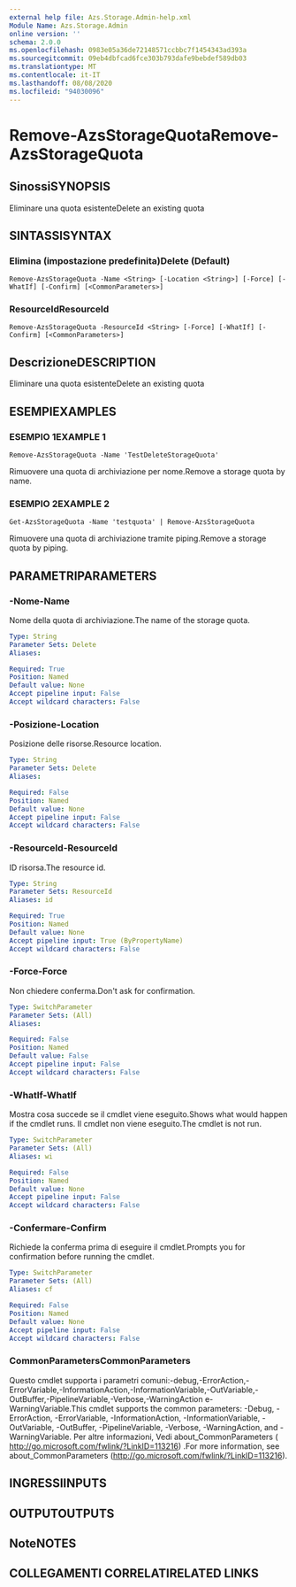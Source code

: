 ```yaml
---
external help file: Azs.Storage.Admin-help.xml
Module Name: Azs.Storage.Admin
online version: ''
schema: 2.0.0
ms.openlocfilehash: 0983e05a36de72148571ccbbc7f1454343ad393a
ms.sourcegitcommit: 09eb4dbfcad6fce303b793dafe9bebdef589db03
ms.translationtype: MT
ms.contentlocale: it-IT
ms.lasthandoff: 08/08/2020
ms.locfileid: "94030096"
---
```

# <span data-ttu-id="2ab9a-101">Remove-AzsStorageQuota</span><span class="sxs-lookup"><span data-stu-id="2ab9a-101">Remove-AzsStorageQuota</span></span>

## <span data-ttu-id="2ab9a-102">Sinossi</span><span class="sxs-lookup"><span data-stu-id="2ab9a-102">SYNOPSIS</span></span>
<span data-ttu-id="2ab9a-103">Eliminare una quota esistente</span><span class="sxs-lookup"><span data-stu-id="2ab9a-103">Delete an existing quota</span></span>

## <span data-ttu-id="2ab9a-104">SINTASSI</span><span class="sxs-lookup"><span data-stu-id="2ab9a-104">SYNTAX</span></span>

### <span data-ttu-id="2ab9a-105">Elimina (impostazione predefinita)</span><span class="sxs-lookup"><span data-stu-id="2ab9a-105">Delete (Default)</span></span>
```
Remove-AzsStorageQuota -Name <String> [-Location <String>] [-Force] [-WhatIf] [-Confirm] [<CommonParameters>]
```

### <span data-ttu-id="2ab9a-106">ResourceId</span><span class="sxs-lookup"><span data-stu-id="2ab9a-106">ResourceId</span></span>
```
Remove-AzsStorageQuota -ResourceId <String> [-Force] [-WhatIf] [-Confirm] [<CommonParameters>]
```

## <span data-ttu-id="2ab9a-107">Descrizione</span><span class="sxs-lookup"><span data-stu-id="2ab9a-107">DESCRIPTION</span></span>
<span data-ttu-id="2ab9a-108">Eliminare una quota esistente</span><span class="sxs-lookup"><span data-stu-id="2ab9a-108">Delete an existing quota</span></span>

## <span data-ttu-id="2ab9a-109">ESEMPI</span><span class="sxs-lookup"><span data-stu-id="2ab9a-109">EXAMPLES</span></span>

### <span data-ttu-id="2ab9a-110">ESEMPIO 1</span><span class="sxs-lookup"><span data-stu-id="2ab9a-110">EXAMPLE 1</span></span>
```
Remove-AzsStorageQuota -Name 'TestDeleteStorageQuota'
```

<span data-ttu-id="2ab9a-111">Rimuovere una quota di archiviazione per nome.</span><span class="sxs-lookup"><span data-stu-id="2ab9a-111">Remove a storage quota by name.</span></span>

### <span data-ttu-id="2ab9a-112">ESEMPIO 2</span><span class="sxs-lookup"><span data-stu-id="2ab9a-112">EXAMPLE 2</span></span>
```
Get-AzsStorageQuota -Name 'testquota' | Remove-AzsStorageQuota
```

<span data-ttu-id="2ab9a-113">Rimuovere una quota di archiviazione tramite piping.</span><span class="sxs-lookup"><span data-stu-id="2ab9a-113">Remove a storage quota by piping.</span></span>

## <span data-ttu-id="2ab9a-114">PARAMETRI</span><span class="sxs-lookup"><span data-stu-id="2ab9a-114">PARAMETERS</span></span>

### <span data-ttu-id="2ab9a-115">-Nome</span><span class="sxs-lookup"><span data-stu-id="2ab9a-115">-Name</span></span>
<span data-ttu-id="2ab9a-116">Nome della quota di archiviazione.</span><span class="sxs-lookup"><span data-stu-id="2ab9a-116">The name of the storage quota.</span></span>

```yaml
Type: String
Parameter Sets: Delete
Aliases:

Required: True
Position: Named
Default value: None
Accept pipeline input: False
Accept wildcard characters: False
```

### <span data-ttu-id="2ab9a-117">-Posizione</span><span class="sxs-lookup"><span data-stu-id="2ab9a-117">-Location</span></span>
<span data-ttu-id="2ab9a-118">Posizione delle risorse.</span><span class="sxs-lookup"><span data-stu-id="2ab9a-118">Resource location.</span></span>

```yaml
Type: String
Parameter Sets: Delete
Aliases:

Required: False
Position: Named
Default value: None
Accept pipeline input: False
Accept wildcard characters: False
```

### <span data-ttu-id="2ab9a-119">-ResourceId</span><span class="sxs-lookup"><span data-stu-id="2ab9a-119">-ResourceId</span></span>
<span data-ttu-id="2ab9a-120">ID risorsa.</span><span class="sxs-lookup"><span data-stu-id="2ab9a-120">The resource id.</span></span>

```yaml
Type: String
Parameter Sets: ResourceId
Aliases: id

Required: True
Position: Named
Default value: None
Accept pipeline input: True (ByPropertyName)
Accept wildcard characters: False
```

### <span data-ttu-id="2ab9a-121">-Force</span><span class="sxs-lookup"><span data-stu-id="2ab9a-121">-Force</span></span>
<span data-ttu-id="2ab9a-122">Non chiedere conferma.</span><span class="sxs-lookup"><span data-stu-id="2ab9a-122">Don't ask for confirmation.</span></span>

```yaml
Type: SwitchParameter
Parameter Sets: (All)
Aliases:

Required: False
Position: Named
Default value: False
Accept pipeline input: False
Accept wildcard characters: False
```

### <span data-ttu-id="2ab9a-123">-WhatIf</span><span class="sxs-lookup"><span data-stu-id="2ab9a-123">-WhatIf</span></span>
<span data-ttu-id="2ab9a-124">Mostra cosa succede se il cmdlet viene eseguito.</span><span class="sxs-lookup"><span data-stu-id="2ab9a-124">Shows what would happen if the cmdlet runs.</span></span>
<span data-ttu-id="2ab9a-125">Il cmdlet non viene eseguito.</span><span class="sxs-lookup"><span data-stu-id="2ab9a-125">The cmdlet is not run.</span></span>

```yaml
Type: SwitchParameter
Parameter Sets: (All)
Aliases: wi

Required: False
Position: Named
Default value: None
Accept pipeline input: False
Accept wildcard characters: False
```

### <span data-ttu-id="2ab9a-126">-Confermare</span><span class="sxs-lookup"><span data-stu-id="2ab9a-126">-Confirm</span></span>
<span data-ttu-id="2ab9a-127">Richiede la conferma prima di eseguire il cmdlet.</span><span class="sxs-lookup"><span data-stu-id="2ab9a-127">Prompts you for confirmation before running the cmdlet.</span></span>

```yaml
Type: SwitchParameter
Parameter Sets: (All)
Aliases: cf

Required: False
Position: Named
Default value: None
Accept pipeline input: False
Accept wildcard characters: False
```

### <span data-ttu-id="2ab9a-128">CommonParameters</span><span class="sxs-lookup"><span data-stu-id="2ab9a-128">CommonParameters</span></span>
<span data-ttu-id="2ab9a-129">Questo cmdlet supporta i parametri comuni:-debug,-ErrorAction,-ErrorVariable,-InformationAction,-InformationVariable,-OutVariable,-OutBuffer,-PipelineVariable,-Verbose,-WarningAction e-WarningVariable.</span><span class="sxs-lookup"><span data-stu-id="2ab9a-129">This cmdlet supports the common parameters: -Debug, -ErrorAction, -ErrorVariable, -InformationAction, -InformationVariable, -OutVariable, -OutBuffer, -PipelineVariable, -Verbose, -WarningAction, and -WarningVariable.</span></span> <span data-ttu-id="2ab9a-130">Per altre informazioni, Vedi about_CommonParameters ( http://go.microsoft.com/fwlink/?LinkID=113216) .</span><span class="sxs-lookup"><span data-stu-id="2ab9a-130">For more information, see about_CommonParameters (http://go.microsoft.com/fwlink/?LinkID=113216).</span></span>

## <span data-ttu-id="2ab9a-131">INGRESSI</span><span class="sxs-lookup"><span data-stu-id="2ab9a-131">INPUTS</span></span>

## <span data-ttu-id="2ab9a-132">OUTPUT</span><span class="sxs-lookup"><span data-stu-id="2ab9a-132">OUTPUTS</span></span>

## <span data-ttu-id="2ab9a-133">Note</span><span class="sxs-lookup"><span data-stu-id="2ab9a-133">NOTES</span></span>

## <span data-ttu-id="2ab9a-134">COLLEGAMENTI CORRELATI</span><span class="sxs-lookup"><span data-stu-id="2ab9a-134">RELATED LINKS</span></span>

